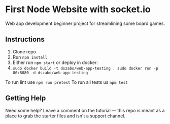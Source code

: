 # First Node Website with socket.io
Web app development beginner project for streamlining some board games.



## Instructions
1. Clone repo
2. Run `npm install`
3. Either run `npm start` or deploy in docker:
4. `sudo docker build -t dszabo/web-app-testing .
    sudo docker run -p 80:8080 -d dszabo/web-app-testing`

To run lint use `npm run pretest`
To run all tests us `npm test`


## Getting Help

Need some help? Leave a comment on the tutorial — this repo is meant as a place to grab the starter files and isn't a support channel.


